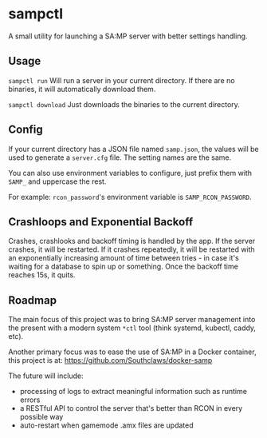 # sampctl

A small utility for launching a SA:MP server with better settings handling.

## Usage

`sampctl run` Will run a server in your current directory. If there are no binaries, it will automatically download them.

`sampctl download` Just downloads the binaries to the current directory.

## Config

If your current directory has a JSON file named `samp.json`, the values will be used to generate a `server.cfg` file. The setting names are the same.

You can also use environment variables to configure, just prefix them with `SAMP_` and uppercase the rest.

For example: `rcon_password`'s environment variable is `SAMP_RCON_PASSWORD`.

## Crashloops and Exponential Backoff

Crashes, crashlooks and backoff timing is handled by the app. If the server crashes, it will be restarted. If it crashes repeatedly, it will be restarted with an exponentially increasing amount of time between tries - in case it's waiting for a database to spin up or something. Once the backoff time reaches 15s, it quits.

## Roadmap

The main focus of this project was to bring SA:MP server management into the present with a modern system `*ctl` tool (think systemd, kubectl, caddy, etc).

Another primary focus was to ease the use of SA:MP in a Docker container, this project is at: https://github.com/Southclaws/docker-samp

The future will include:

- processing of logs to extract meaningful information such as runtime errors
- a RESTful API to control the server that's better than RCON in every possible way
- auto-restart when gamemode .amx files are updated
